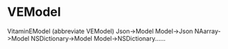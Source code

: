# VEModel
VitaminEModel (abbreviate VEModel) Json->Model  Model->Json NAarray->Model  NSDictionary->Model Model->NSDictionary......
